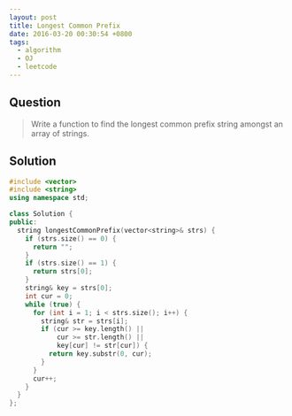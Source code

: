 ```yaml
---
layout: post
title: Longest Common Prefix
date: 2016-03-20 00:30:54 +0800
tags:
  - algorithm
  - OJ
  - leetcode
---
```


Question
--------

> Write a function to find the longest common prefix string amongst an array of
  strings.

Solution
--------

```cpp
#include <vector>
#include <string>
using namespace std;

class Solution {
public:
  string longestCommonPrefix(vector<string>& strs) {
    if (strs.size() == 0) {
      return "";
    }
    if (strs.size() == 1) {
      return strs[0];
    }
    string& key = strs[0];
    int cur = 0;
    while (true) {
      for (int i = 1; i < strs.size(); i++) {
        string& str = strs[i];
        if (cur >= key.length() ||
            cur >= str.length() ||
            key[cur] != str[cur]) {
          return key.substr(0, cur);
        }
      }
      cur++;
    }
  }
};
```
